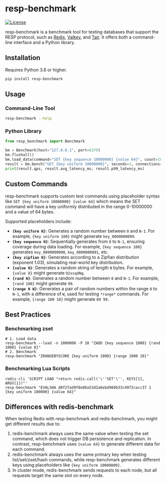 # resp-benchmark

[![License](https://img.shields.io/badge/license-MIT-blue.svg)](https://github.com/your_username/resp-benchmark/blob/main/LICENSE)

resp-benchmark is a benchmark tool for testing databases that support the RESP protocol, 
such as [Redis](https://github.com/redis/redis), [Valkey](https://github.com/valkey-io/valkey), 
and [Tair](https://www.alibabacloud.com/en/product/tair). It offers both a command-line interface and a Python library.

## Installation

Requires Python 3.8 or higher.
```bash
pip install resp-benchmark
```

## Usage

### Command-Line Tool

```bash
resp-benchmark --help
```

### Python Library

```python
from resp_benchmark import Benchmark

bm = Benchmark(host="127.0.0.1", port=6379)
bm.flushall()
bm.load_data(command="SET {key sequence 10000000} {value 64}", count=1000000, connections=128)
result = bm.bench("GET {key uniform 10000000}", seconds=3, connections=16)
print(result.qps, result.avg_latency_ms, result.p99_latency_ms)
```

## Custom Commands

resp-benchmark supports custom test commands using placeholder syntax like `SET {key uniform 10000000} {value 64}` which means the SET command will have a key uniformly distributed in the range
0-10000000 and a value of 64 bytes.

Supported placeholders include:

- **`{key uniform N}`**: Generates a random number between `0` and `N-1`. For example, `{key uniform 100}` might generate `key_0000000099`.
- **`{key sequence N}`**: Sequentially generates from `0` to `N-1`, ensuring coverage during data loading. For example, `{key sequence 100}` generates `key_0000000000`, `key_0000000001`, etc.
- **`{key zipfian N}`**: Generates according to a Zipfian distribution (exponent 1.03), simulating real-world key distribution.
- **`{value N}`**: Generates a random string of length `N` bytes. For example, `{value 8}` might generate `92xsqdNg`.
- **`{rand N}`**: Generates a random number between `0` and `N-1`. For example, `{rand 100}` might generate `99`.
- **`{range N W}`**: Generates a pair of random numbers within the range `0` to `N-1`, with a difference of `W`, used for testing `*range*` commands. For example, `{range 100 10}` might generate
  `89 99`.

## Best Practices

### Benchmarking zset

```shell
# 1. Load data
resp-benchmark --load -n 1000000 -P 10 "ZADD {key sequence 1000} {rand 1000} {value 8}"
# 2. Benchmark
resp-benchmark "ZRANGEBYSCORE {key uniform 1000} {range 1000 10}"
```

### Benchmarking Lua Scripts

```shell
redis-cli 'SCRIPT LOAD "return redis.call('\''SET'\'', KEYS[1], ARGV[1])"'
resp-benchmark "EVALSHA d8f2fad9f8e86a53d2a6ebd960b33c4972cacc37 1 {key uniform 100000} {value 64}"
```

## Differences with redis-benchmark

When testing Redis with resp-benchmark and redis-benchmark, you might get different results due to:

1. redis-benchmark always uses the same value when testing the set command, which does not trigger DB persistence and replication. In contrast, resp-benchmark uses `{value 64}` to generate different data for each command.
2. redis-benchmark always uses the same primary key when testing list/set/zset/hash commands, while resp-benchmark generates different keys using placeholders like `{key uniform 10000000}`.
3. In cluster mode, redis-benchmark sends requests to each node, but all requests target the same slot on every node.
